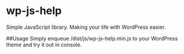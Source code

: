 # wp-js-help
Simple JavaScript library. Making your life with WordPress easier.

##Usage
Simply enqueue /dist/js/wp-js-help.min.js to your WordPress theme and try it out in console.
